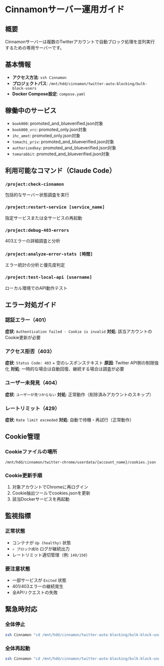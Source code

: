# Cinnamonサーバー運用ガイド

## 概要
Cinnamonサーバーは複数のTwitterアカウントで自動ブロック処理を並列実行するための専用サーバーです。

## 基本情報
- **アクセス方法**: `ssh Cinnamon`
- **プロジェクトパス**: `/mnt/hdd/cinnamon/twitter-auto-blocking/bulk-block-users`
- **Docker Compose設定**: `compose.yaml`

## 稼働中のサービス
- `book000`: promoted_and_blueverified.json対象
- `book000_vrc`: promoted_only.json対象  
- `ihc_amot`: promoted_only.json対象
- `tomachi_priv`: promoted_and_blueverified.json対象
- `authorizedkey`: promoted_and_blueverified.json対象
- `tomarabbit`: promoted_and_blueverified.json対象

## 利用可能なコマンド（Claude Code）

### `/project:check-cinnamon`
包括的なサーバー状態調査を実行

### `/project:restart-service [service_name]`
指定サービスまたは全サービスの再起動

### `/project:debug-403-errors`
403エラーの詳細調査と分析

### `/project:analyze-error-stats [時間]`
エラー統計の分析と優先度判定

### `/project:test-local-api [username]`
ローカル環境でのAPI動作テスト

## エラー対処ガイド

### 認証エラー（401）
**症状**: `Authentication failed - Cookie is invalid`
**対処**: 該当アカウントのCookie更新が必要

### アクセス拒否（403）
**症状**: `Status Code: 403` + 空のレスポンステキスト
**原因**: Twitter API側の制限強化
**対処**: 一時的な場合は自動回復、継続する場合は調査が必要

### ユーザー未発見（404）
**症状**: `ユーザーが見つからない`
**対処**: 正常動作（削除済みアカウントのスキップ）

### レートリミット（429）
**症状**: `Rate limit exceeded`
**対処**: 自動で待機・再試行（正常動作）

## Cookie管理

### Cookieファイルの場所
```
/mnt/hdd/cinnamon/twitter-chrome/userdata/{account_name}/cookies.json
```

### Cookie更新手順
1. 対象アカウントでChromeに再ログイン
2. Cookie抽出ツールでcookies.jsonを更新
3. 該当Dockerサービスを再起動

## 監視指標

### 正常状態
- コンテナが `Up (healthy)` 状態
- `✓ ブロック成功` ログが継続出力
- レートリミット適切管理（例: `149/150`）

### 要注意状態
- 一部サービスが `Exited` 状態
- 401/403エラーの継続発生
- 全APIリクエストの失敗

## 緊急時対応

### 全体停止
```bash
ssh Cinnamon "cd /mnt/hdd/cinnamon/twitter-auto-blocking/bulk-block-users && docker compose down"
```

### 全体再起動
```bash
ssh Cinnamon "cd /mnt/hdd/cinnamon/twitter-auto-blocking/bulk-block-users && docker compose up -d"
```